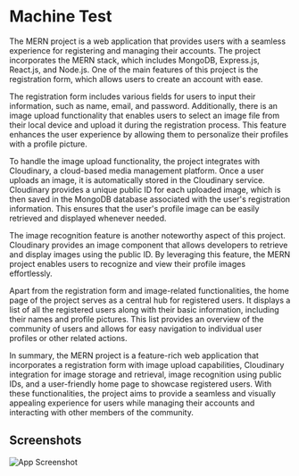 
# Machine Test

The MERN project is a web application that provides users with a seamless experience for registering and managing their accounts. The project incorporates the MERN stack, which includes MongoDB, Express.js, React.js, and Node.js. One of the main features of this project is the registration form, which allows users to create an account with ease.

The registration form includes various fields for users to input their information, such as name, email, and password. Additionally, there is an image upload functionality that enables users to select an image file from their local device and upload it during the registration process. This feature enhances the user experience by allowing them to personalize their profiles with a profile picture.

To handle the image upload functionality, the project integrates with Cloudinary, a cloud-based media management platform. Once a user uploads an image, it is automatically stored in the Cloudinary service. Cloudinary provides a unique public ID for each uploaded image, which is then saved in the MongoDB database associated with the user's registration information. This ensures that the user's profile image can be easily retrieved and displayed whenever needed.

The image recognition feature is another noteworthy aspect of this project. Cloudinary provides an image component that allows developers to retrieve and display images using the public ID. By leveraging this feature, the MERN project enables users to recognize and view their profile images effortlessly.

Apart from the registration form and image-related functionalities, the home page of the project serves as a central hub for registered users. It displays a list of all the registered users along with their basic information, including their names and profile pictures. This list provides an overview of the community of users and allows for easy navigation to individual user profiles or other related actions.

In summary, the MERN project is a feature-rich web application that incorporates a registration form with image upload capabilities, Cloudinary integration for image storage and retrieval, image recognition using public IDs, and a user-friendly home page to showcase registered users. With these functionalities, the project aims to provide a seamless and visually appealing experience for users while managing their accounts and interacting with other members of the community.



## Screenshots

![App Screenshot](https://via.placeholder.com/468x300?text=App+Screenshot+Here)


